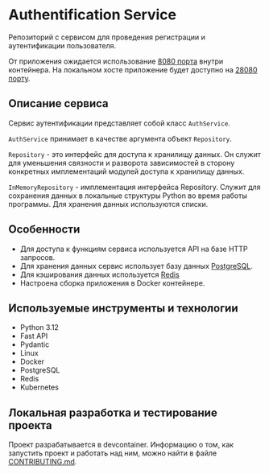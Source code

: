 # Authentification Service

Репозиторий с сервисом для проведения регистрации и аутентификации пользователя.

От приложения ожидается использование [8080 порта](./.devcontainer/docker-compose.yml#L12) внутри контейнера.
На локальном хосте приложение будет доступно на [28080 порту](./.devcontainer/docker-compose.yml#L12).

## Описание сервиса

Сервис аутентификации представляет собой класс `AuthService`.

`AuthService` принимает в качестве аргумента объект `Repository`.

`Repository` - это интерфейс для доступа к хранилищу данных. Он служит для уменьшения связности и разворота зависимостей в сторону конкретных имплементаций модулей доступа к хранилищу данных.

`InMemoryRepository` - имплементация интерфейса Repository. Служит для сохранения данных в локальные структуры Python во время работы программы. Для хранения данных используются списки.

## Особенности

- Для доступа к функциям сервиса используется API на базе HTTP запросов.
- Для хранения данных сервис использует базу данных [PostgreSQL](https://www.postgresql.org/).
- Для кэширования данных используется [Redis](https://redis.io/)
- Настроена сборка приложения в Docker контейнере.

## Используемые инструменты и технологии

- Python 3.12
- Fast API
- Pydantic
- Linux
- Docker
- PostgreSQL
- Redis
- Kubernetes

## Локальная разработка и тестирование проекта

Проект разрабатывается в devcontainer. Информацию о том, как запустить проект и работать над ним, можно найти в файле [CONTRIBUTING.md](./CONTRIBUTING.md).

